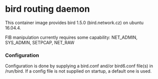 # bird routing daemon

This container image provides bird 1.5.0 (bird.network.cz)
on ubuntu 16.04.4.

FIB manipulation currently requires some capability:
	NET_ADMIN, SYS_ADMIN, SETPCAP, NET_RAW

### Configuration

Configuration is done by supplying a bird.conf and/or bird6.conf
file(s) in /run/bird. If a config file is not supplied
on startup, a default one is used.
